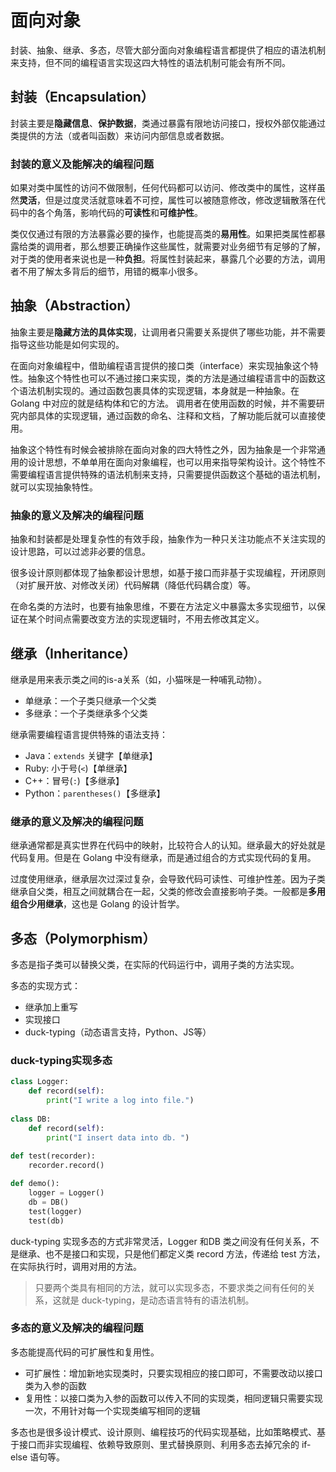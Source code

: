 # 面向对象

封装、抽象、继承、多态，尽管大部分面向对象编程语言都提供了相应的语法机制来支持，但不同的编程语言实现这四大特性的语法机制可能会有所不同。

## 封装（Encapsulation）

封装主要是**隐藏信息**、**保护数据**，类通过暴露有限地访问接口，授权外部仅能通过类提供的方法（或者叫函数）来访问内部信息或者数据。

### 封装的意义及能解决的编程问题

如果对类中属性的访问不做限制，任何代码都可以访问、修改类中的属性，这样虽然**灵活**，但是过度灵活就意味着不可控，属性可以被随意修改，修改逻辑散落在代码中的各个角落，影响代码的**可读性**和**可维护性**。

类仅仅通过有限的方法暴露必要的操作，也能提高类的**易用性**。如果把类属性都暴露给类的调用者，那么想要正确操作这些属性，就需要对业务细节有足够的了解，对于类的使用者来说也是一种**负担**。将属性封装起来，暴露几个必要的方法，调用者不用了解太多背后的细节，用错的概率小很多。

## 抽象（Abstraction）

抽象主要是**隐藏方法的具体实现**，让调用者只需要关系提供了哪些功能，并不需要指导这些功能是如何实现的。

在面向对象编程中，借助编程语言提供的接口类（interface）来实现抽象这个特性。抽象这个特性也可以不通过接口来实现，类的方法是通过编程语言中的函数这个语法机制实现的。通过函数包裹具体的实现逻辑，本身就是一种抽象。在 Golang 中对应的就是结构体和它的方法。 调用者在使用函数的时候，并不需要研究内部具体的实现逻辑，通过函数的命名、注释和文档，了解功能后就可以直接使用。

抽象这个特性有时候会被排除在面向对象的四大特性之外，因为抽象是一个非常通用的设计思想，不单单用在面向对象编程，也可以用来指导架构设计。这个特性不需要编程语言提供特殊的语法机制来支持，只需要提供函数这个基础的语法机制，就可以实现抽象特性。

### 抽象的意义及解决的编程问题

抽象和封装都是处理复杂性的有效手段，抽象作为一种只关注功能点不关注实现的设计思路，可以过滤非必要的信息。

很多设计原则都体现了抽象都设计思想，如基于接口而非基于实现编程，开闭原则（对扩展开放、对修改关闭）代码解耦（降低代码耦合度）等。

在命名类的方法时，也要有抽象思维，不要在方法定义中暴露太多实现细节，以保证在某个时间点需要改变方法的实现逻辑时，不用去修改其定义。

## 继承（Inheritance）

继承是用来表示类之间的is-a关系（如，小猫咪是一种哺乳动物）。

- 单继承：一个子类只继承一个父类
- 多继承：一个子类继承多个父类

继承需要编程语言提供特殊的语法支持：

- Java：`extends` 关键字【单继承】
- Ruby: 小于号(`<`)【单继承】
- C++：冒号(`:`)【多继承】
- Python：`parentheses()`【多继承】

### 继承的意义及解决的编程问题

继承通常都是真实世界在代码中的映射，比较符合人的认知。继承最大的好处就是代码复用。但是在 Golang 中没有继承，而是通过组合的方式实现代码的复用。

过度使用继承，继承层次过深过复杂，会导致代码可读性、可维护性差。因为子类继承自父类，相互之间就耦合在一起，父类的修改会直接影响子类。一般都是**多用组合少用继承**，这也是 Golang 的设计哲学。

## 多态（Polymorphism）

多态是指子类可以替换父类，在实际的代码运行中，调用子类的方法实现。

多态的实现方式：

- 继承加上重写
- 实现接口
- duck-typing（动态语言支持，Python、JS等）

### duck-typing实现多态

```python
class Logger:
    def record(self):
        print("I write a log into file.")
        
class DB:
    def record(self):
        print("I insert data into db. ")
        
def test(recorder):
    recorder.record()

def demo():
    logger = Logger()
    db = DB()
    test(logger)
    test(db)
```

duck-typing 实现多态的方式非常灵活，Logger 和DB 类之间没有任何关系，不是继承、也不是接口和实现，只是他们都定义类 record 方法，传递给 test 方法，在实际执行时，调用对用的方法。

> 只要两个类具有相同的方法，就可以实现多态，不要求类之间有任何的关系，这就是 duck-typing，是动态语言特有的语法机制。

### 多态的意义及解决的编程问题

多态能提高代码的可扩展性和复用性。

- 可扩展性：增加新地实现类时，只要实现相应的接口即可，不需要改动以接口类为入参的函数
- 复用性：以接口类为入参的函数可以传入不同的实现类，相同逻辑只需要实现一次，不用针对每一个实现类编写相同的逻辑

多态也是很多设计模式、设计原则、编程技巧的代码实现基础，比如策略模式、基于接口而非实现编程、依赖导致原则、里式替换原则、利用多态去掉冗余的 if-else 语句等。